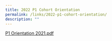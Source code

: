 ```yaml
---
title: 2022 P1 Cohort Orientation
permalink: /links/2022-p1-cohort-orientation/
description: ""
---
```

[P1 Orientation 2021.pdf](/files/P1%20Orientation%202021.pdf)